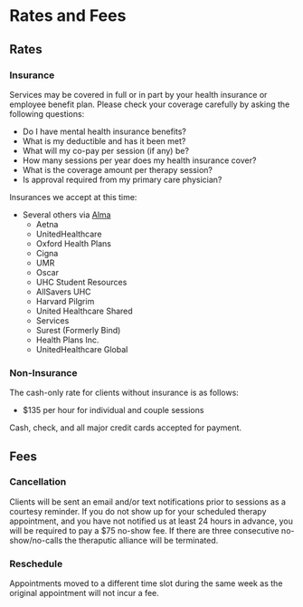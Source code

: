 # Rates and Fees

## Rates

### Insurance

Services may be covered in full or in part by your health insurance or employee benefit plan.
Please check your coverage carefully by asking the following questions:

- Do I have mental health insurance benefits?
- What is my deductible and has it been met?
- What will my co-pay per session (if any) be?
- How many sessions per year does my health insurance cover?
- What is the coverage amount per therapy session?
- Is approval required from my primary care physician?

Insurances we accept at this time:


- Several others via [Alma](https://secure.helloalma.com/providers/jasmine-scott-cochran/)
    - Aetna
    - UnitedHealthcare
    - Oxford Health Plans
    - Cigna
    - UMR
    - Oscar
    - UHC Student Resources
    - AllSavers UHC
    - Harvard Pilgrim
    - United Healthcare Shared
    - Services
    - Surest (Formerly Bind)
    - Health Plans Inc.
    - UnitedHealthcare Global

### Non-Insurance

The cash-only rate for clients without insurance is as follows:

- $135 per hour for individual and couple sessions

Cash, check, and all major credit cards accepted for payment.

## Fees

### Cancellation

Clients will be sent an email and/or text notifications prior to sessions as a courtesy reminder.
If you do not show up for your scheduled therapy appointment, and you have not notified us at least 24 hours in advance, you will be required to pay a $75 no-show fee.  If there are three consecutive no-show/no-calls the theraputic alliance will be terminated.

### Reschedule

Appointments moved to a different time slot during the same week as the original appointment will not incur a fee. 
